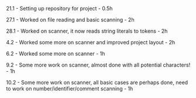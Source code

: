 21.1 - Setting up repository for project - 0.5h

27.1 - Worked on file reading and basic scanning - 2h

28.1 - Worked on scanner, it now reads string literals to tokens - 2h

4.2  - Worked some more on scanner and improved project layout - 2h

6.2  - Worked some more on scanner - 1h

9.2  - Some more work on scanner, almost done with all potential characters! - 1h

10.2 - Some more work on scanner, all basic cases are perhaps done, need to work on number/identifier/comment scanning - 1h